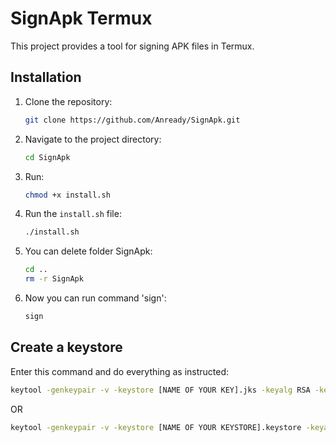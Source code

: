 # SignApk Termux

This project provides a tool for signing APK files in Termux.

## Installation

1. Clone the repository:
   ```sh
   git clone https://github.com/Anready/SignApk.git
   ```

2. Navigate to the project directory:
   ```sh
   cd SignApk
   ```

3. Run:
   ```sh
   chmod +x install.sh
   ```

4. Run the `install.sh` file:
   ```sh
   ./install.sh
   ```
5. You can delete folder SignApk:
   ```sh
   cd ..
   rm -r SignApk
   ```
6. Now you can run command 'sign':
   ```sh
   sign
   ```
## Create a keystore 

Enter this command and do everything as instructed:

```sh
keytool -genkeypair -v -keystore [NAME OF YOUR KEY].jks -keyalg RSA -keysize 2048 -validity 10000 -alias [NAME OF YOUR ALIAS]
```

OR

```sh
keytool -genkeypair -v -keystore [NAME OF YOUR KEYSTORE].keystore -keyalg RSA -keysize 2048 -validity 10000 -alias [NAME OF YOUR ALIAS]
```
